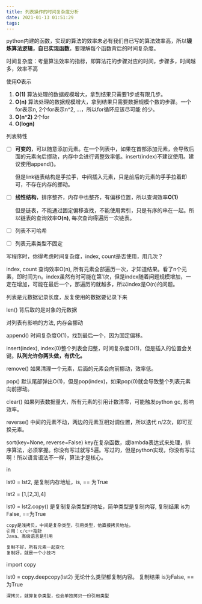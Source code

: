 ```yaml
---
title: 列表操作的时间复杂度分析
date: 2021-01-13 01:51:29
tags:
---
```


python内建的函数，实现的算法的效率未必有我们自已写的算法效率高，所以**锻炼算法逻辑，自已实现函数**，要理解每个函数背后的时间复杂度。



时间复杂度：考量算法效率的指标，即算法花的步骤对应的时间，步骤多，时间越多，效率不高

使用**O**表示

1. **O(1)** 算法处理的数据规模增大，拿到结果只需要1步或有限几步。
2. **O(n)**  算法处理的数据规模增大，拿到结果只需要数据规模个数的步骤。一个for表示n, 2个for表示n^2, ...，所以for循环应该尽可能 的少。
3. **O(n^2)** 2个for
4. **O(logn)**

<!--more-->

列表特性

- [ ] **可变的**，可以随意添加元素。在一个列表中，如果在首部添加元素，会导致后面的元素向后挪动，内存中会进行调整效率低。insert(index)不建议使用。建议使用append()。

  但是link链表结构是手拉手，中间插入元素，只是前后的元素的手手拉着即可，不存在内存的挪动。

- [ ] **线性结构**，排序整齐，内存中也整齐，有偏移位置，所以查询效率**O(1)**

  但是链表，不能通过固定偏移查找，不能使用索引，只是有序的串在一起。所以链表的查询效率**O(n)**, 每次查询得遍历一次链表。

- [ ] 列表不可哈希

- [ ] 列表元素类型不固定

  



写程序时，你得考虑时间复杂度，index, count是否使用，用几次？

index, count  查询效率O(n), 所有元素全部遍历一次，才知道结果。看了n个元素，即时间为n。index虽然有时可能在第1次，但是index随着问题规模增加，一定在增加，可能在最后一个，那遍历的就越多，所以index是O(n)的问题。



列表是元数据记录长度，反复使用的数据要记录下来

len() 背后取的是对象的元数据



对列表有影响的方法, 内存会挪动

append()  时间复杂度O(1)，找到最后一个，因为固定偏移。

insert(index), index(0)整个列表会归整，时间复杂度O(1)，但是插入的位置会关键。**队列允许你两头做，有优化。**

remove() 如果清理一个元素，后面的元素会向前挪动，效率低。

pop()       默认尾部弹出O(1)，但是pop(index)，如果pop(0)就会导致整个列表元素向前挪动。

clear()     如果列表数据量大，所有元素的引用计数清零，可能触发python gc, 影响效率。

reverse()  中间的元素不动，两边的元素互相对调位置，所以迭代 n/2次，即可互换元素。

sort(key=None, reverse=False) key在复杂函数，或lambda表达式来处理，排序算法，必须掌握。你没有写过就写5遍。写过的，但是python实现，你没有写过啊！所以语言语法不一样，算法才是核心。

in



lst0 = lst2, 是复制内存地址，is, == 为True



lst2 = [1,[2,3],4]

lst0 = lst2.copy() 是复制复杂类型的地址，简单类型是复制内容, 复制结果 is为False, ==为True

```python
copy是浅拷贝，中间是复杂类型，引用类型，他直接拷贝地址。
引用：c/c++指针 
Java、高级语言是引用

复制不好，所有元素一起变化
复制好，就是一个小技巧
```



import copy

lst0 = copy.deepcopy(lst2) 无论什么类型都复制内容。 复制结果 is为False, ==为True

```python
深拷贝，就算复杂类型，也会单独拷贝一份引用类型
```













